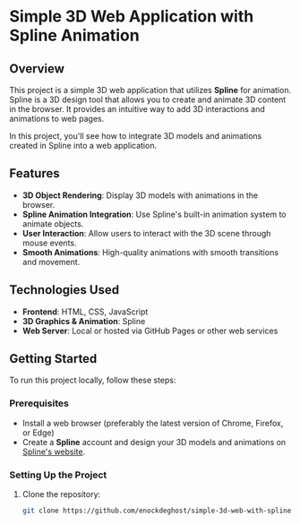 # Simple 3D Web Application with Spline Animation

## Overview

This project is a simple 3D web application that utilizes **Spline** for animation. Spline is a 3D design tool that allows you to create and animate 3D content in the browser. It provides an intuitive way to add 3D interactions and animations to web pages.

In this project, you'll see how to integrate 3D models and animations created in Spline into a web application.

## Features

- **3D Object Rendering**: Display 3D models with animations in the browser.
- **Spline Animation Integration**: Use Spline's built-in animation system to animate objects.
- **User Interaction**: Allow users to interact with the 3D scene through mouse events.
- **Smooth Animations**: High-quality animations with smooth transitions and movement.

## Technologies Used

- **Frontend**: HTML, CSS, JavaScript
- **3D Graphics & Animation**: Spline
- **Web Server**: Local or hosted via GitHub Pages or other web services

## Getting Started

To run this project locally, follow these steps:

### Prerequisites

- Install a web browser (preferably the latest version of Chrome, Firefox, or Edge)
- Create a **Spline** account and design your 3D models and animations on [Spline's website](https://spline.design/).

### Setting Up the Project

1. Clone the repository:
   ```bash
   git clone https://github.com/enockdeghost/simple-3d-web-with-spline.git

